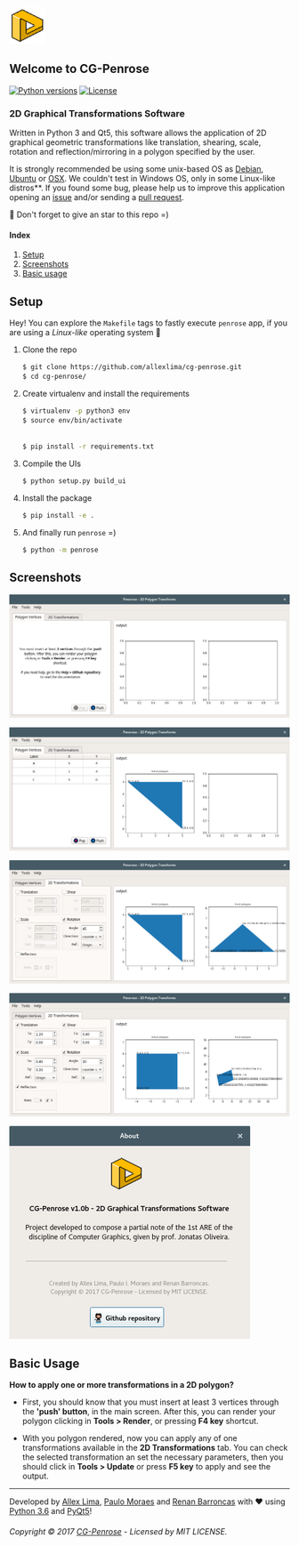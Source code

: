 <img src="https://github.com/allexlima/cg-penrose/blob/master/penrose/img/icon.png?raw=true" width="64">

## Welcome to CG-Penrose

[![Python versions](https://img.shields.io/badge/python-3.6-blue.svg)]()
[![License](https://img.shields.io/badge/license-MIT-green.svg)]()

### 2D Graphical Transformations Software

Written in Python 3 and Qt5, this software allows the application of 2D graphical geometric transformations like translation, shearing, scale, rotation and reflection/mirroring in a polygon specified by the user.

It is strongly recommended be using some unix-based OS as [Debian](http://debian.org), [Ubuntu](http://www.ubuntu.com/) or [OSX](http://www.apple.com/in/osx/). We couldn't test  in Windows OS, only in some Linux-like distros**. If you found some bug, please help us to improve this application opening an [issue](https://github.com/allexlima/cg-penrose/issues) and/or sending a [pull request](https://github.com/allexlima/cg-penrose/pulls). 

:star2: Don't forget to give an star to this repo =)

#### Index

1. [Setup](https://github.com/allexlima/cg-penrose#setup) 
2. [Screenshots](https://github.com/allexlima/cg-penrose#screenshots)
3. [Basic usage](https://github.com/allexlima/cg-penrose#basic-usage)

## Setup

Hey! You can explore the `Makefile` tags to fastly execute `penrose` app, if you are using a _Linux-like_ operating system :information_desk_person: 

1. Clone the repo
            
    ```bash
    $ git clone https://github.com/allexlima/cg-penrose.git
    $ cd cg-penrose/
    ```

2. Create virtualenv and install the requirements

    ```bash
    $ virtualenv -p python3 env  
    $ source env/bin/activate
    ```
    ```bash

    $ pip install -r requirements.txt
    ```

3. Compile the UIs

    ```bash
    $ python setup.py build_ui
    ```
    
4. Install the package

    ```bash
    $ pip install -e .
    ```
    
5. And finally run `penrose` =)

    ```bash
    $ python -m penrose
    ```

## Screenshots

![](https://github.com/allexlima/cg-penrose/blob/master/screenshots/0.png?raw=true)

![](https://github.com/allexlima/cg-penrose/blob/master/screenshots/1.png?raw=true)

![](https://github.com/allexlima/cg-penrose/blob/master/screenshots/2.png?raw=true)

![](https://github.com/allexlima/cg-penrose/blob/master/screenshots/3.png?raw=true)

![](https://github.com/allexlima/cg-penrose/blob/master/screenshots/4.png?raw=true)

## Basic Usage

**How to apply one or more transformations in a 2D polygon?**

- First, you should know that you must insert at least 3 vertices through the **'push' button**, in the main screen. After this, you can render your polygon clicking in **Tools > Render**, or pressing **F4 key** shortcut. 

- With you polygon rendered, now you can apply any of one transformations available in the **2D Transformations** tab. You can check the selected transformation an set the necessary parameters, then you should click in **Tools > Update** or press **F5 key** to apply and see the output.  



---

Developed by [Allex Lima](http://allexlima.com), [Paulo Moraes](http://www.moraespaulo.com/) and [Renan Barroncas](https://github.com/renanbarroncas) with ❤️ using [Python 3.6](https://www.python.org/) and [PyQt5](https://www.riverbankcomputing.com/software/pyqt/download)! 
###### Copyright © 2017 [CG-Penrose](https://github.com/allexlima/cg-penrose) - Licensed by MIT LICENSE.

